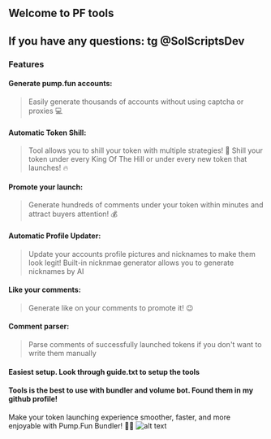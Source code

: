 
## Welcome to PF tools

## If you have any questions: tg @SolScriptsDev

### Features 

#### Generate pump.fun accounts:
> Easily generate thousands of accounts without using captcha or proxies 💻

#### Automatic Token Shill:
> Tool allows you to shill your token with multiple strategies! 🚀
> Shill your token under every King Of The Hill or under every new token that launches! 🔥

#### Promote your launch:
> Generate hundreds of comments under your token within minutes and attract buyers attention! 💰

#### Automatic Profile Updater:
> Update your accounts profile pictures and nicknames to make them look legit!
> Built-in nicknmae generator allows you to generate nicknames by AI

#### Like your comments:
> Generate like on your comments to promote it! 😉

#### Comment parser:
> Parse comments of successfully launched tokens if you don't want to write them manually

#### Easiest setup. Look through guide.txt to setup the tools

#### Tools is the best to use with bundler and volume bot. Found them in my github profile!


Make your token launching experience smoother, faster, and more enjoyable with Pump.Fun Bundler! 🚀🎉
![alt text](https://i.imgur.com/mr9loQ1.png)
